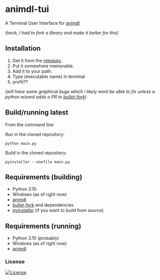 # animdl-tui

A Terminal User Interface for [animdl](https://github.com/justfoolingaround/animdl)

(_heck, I had to fork a library and make it better for this_)

## Installation

1. Get it from the [releases](https://github.com/H4rldev/animdl-tui/releases).
2. Put it somewhere memorable.
3. Add it to your path.
4. Type (executable name) in terminal
5. profit??

_(will have some graphical bugs which i likely wont be able to fix unless a python wizard adds a PR to [bullet-fork](https://github.com/h4rldev/bullet-fork))_

## Build/running latest

From the command line

Run in the cloned repository:

`python main.py`

Build in the cloned repository:

`pyinstaller --onefile main.py`

## Requirements (building)

- Python 3.10
- Windows (as of right now)
- [animdl](https://github.com/justfoolingaround/animdl)
- [bullet-fork](https://github.com/H4rldev/bullet-fork) and dependencies.
- [pyinstaller](https://pyinstaller.org/en/stable/) (if you want to build from source)

## Requirements (running)

- Python 3.10 (probably)
- Windows (as of right now)
- [animdl](https://github.com/justfoolingaround/animdl)

### License

[![License](https://img.shields.io/github/license/h4rldev/animdl-tui?style=flat-square)](https://github.com/H4rldev/animdl-tui/blob/main/LICENSE)
